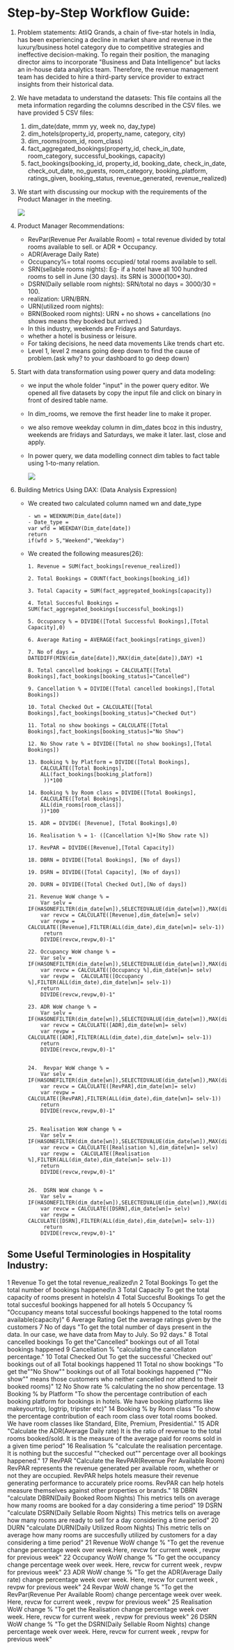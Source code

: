 # Step-by-Step Workflow Guide:

1. Problem statements: AtliQ Grands, a chain of five-star hotels in India, has been experiencing a decline in market share and revenue in the luxury/business hotel category due to competitive strategies and ineffective decision-making. To regain their position, the managing director aims to incorporate "Business and Data Intelligence" but lacks an in-house data analytics team. Therefore, the revenue management team has decided to hire a third-party service provider to extract insights from their historical data.


2. We have metadata to understand the datasets:
    This file contains all the meta information regarding the columns described in the CSV files. we have provided 5 CSV files:
    1. dim_date(date, mmm yy, week no, day_type)
    2. dim_hotels(property_id, property_name, category, city)
    3. dim_rooms(room_id, room_class)
    4. fact_aggregated_bookings(property_id, check_in_date, room_category, successful_bookings, capacity)
    5. fact_bookings(booking_id, property_id, booking_date, check_in_date, check_out_date, no_guests, room_category, booking_platform, ratings_given, booking_status, revenue_generated, revenue_realized)

3. We start with discussing our mockup with the requirements of the Product Manager in the meeting.

   <img src="https://github.com/prashantsingh8962/Hospitality_Data_Analysis/blob/main/Resources/mock%20up%20dashboard_atliq%20grands.png" class="center">

4. Product Manager Recommendations:
      - RevPar(Revenue Per Available Room) = total revenue divided by total rooms available to sell. or ADR * Occupancy.
      - ADR(Average Daily Rate)
      - Occupancy%= total rooms occupied/ total rooms available to sell.
      - SRN(sellable rooms nights): Eg- if a hotel have all 100 hundred rooms to sell in June (30 days). its SRN is 3000(100*30).
      - DSRN(Daily sellable room nights): SRN/total no days = 3000/30 = 100.
      - realization: URN/BRN.
      - URN(utilized room nights):
      - BRN(Booked room nights): URN + no shows + cancellations                 (no shows means they booked but arrived.)
      - In this industry, weekends are Fridays  and Saturdays.
      - whether a hotel is business or leisure.
      - For taking decisions, he need data movements Like trends chart etc.
      - Level 1, level 2 means going deep down to find the cause of problem.(ask why? to your dashboard to go deep down)

5. Start with data transformation using power query and data modeling:
      - we input the whole folder "input" in the power query editor. We opened all five datasets by copy the input file and click on binary in front of desired table name.
      - In dim_rooms, we remove the first header line to make it proper.
      -  we also remove weekday column in dim_dates bcoz in this industry, weekends are fridays and Saturdays, we make it later. last, close and apply.
      -  In power query, we data modelling connect dim tables to fact table using 1-to-many relation.
  
          <img src="https://github.com/prashantsingh8962/Hospitality_Data_Analysis/blob/main/Resources/Data%20Modelling.png" class="center">
 
 6. Building Metrics Using DAX: (Data Analysis Expression)
       - We created two calculated column named wn and date_type
   
             - wn = WEEKNUM(Dim_date[date])
             - Date_type = 
             var wfd = WEEKDAY(Dim_date[date])
             return 
             if(wfd > 5,"Weekend","Weekday")

       - We created the following measures(26):

             1. Revenue = SUM(fact_bookings[revenue_realized])
         
             2. Total Bookings = COUNT(fact_bookings[booking_id])
         
             3. Total Capacity = SUM(fact_aggregated_bookings[capacity])
         
             4. Total Succesful Bookings = SUM(fact_aggregated_bookings[successful_bookings])
         
             5. Occupancy % = DIVIDE([Total Successful Bookings],[Total Capacity],0)
         
             6. Average Rating = AVERAGE(fact_bookings[ratings_given])
         
             7. No of days = DATEDIFF(MIN(dim_date[date]),MAX(dim_date[date]),DAY) +1
         
             8. Total cancelled bookings = CALCULATE([Total Bookings],fact_bookings[booking_status]="Cancelled")
         
             9. Cancellation % = DIVIDE([Total cancelled bookings],[Total Bookings])
         
             10. Total Checked Out = CALCULATE([Total Bookings],fact_bookings[booking_status]="Checked Out")
         
             11. Total no show bookings = CALCULATE([Total Bookings],fact_bookings[booking_status]="No Show")
         
             12. No Show rate % = DIVIDE([Total no show bookings],[Total Bookings])
         
             13. Booking % by Platform = DIVIDE([Total Bookings],
                 CALCULATE([Total Bookings], 
                 ALL(fact_bookings[booking_platform])
                  ))*100
         
             14. Booking % by Room class = DIVIDE([Total Bookings],
                 CALCULATE([Total Bookings], 
                 ALL(dim_rooms[room_class])
                 ))*100
         
             15. ADR = DIVIDE( [Revenue], [Total Bookings],0)
         
             16. Realisation % = 1- ([Cancellation %]+[No Show rate %])
         
             17. RevPAR = DIVIDE([Revenue],[Total Capacity])
         
             18. DBRN = DIVIDE([Total Bookings], [No of days])
         
             19. DSRN = DIVIDE([Total Capacity], [No of days])
         
             20. DURN = DIVIDE([Total Checked Out],[No of days])

             21. Revenue WoW change % = 
                 Var selv = IF(HASONEFILTER(dim_date[wn]),SELECTEDVALUE(dim_date[wn]),MAX(dim_date[wn]))
                 var revcw = CALCULATE([Revenue],dim_date[wn]= selv)
                 var revpw =  CALCULATE([Revenue],FILTER(ALL(dim_date),dim_date[wn]= selv-1))
                  return
                 DIVIDE(revcw,revpw,0)-1"

             22. Occupancy WoW change % = 
                 Var selv = IF(HASONEFILTER(dim_date[wn]),SELECTEDVALUE(dim_date[wn]),MAX(dim_date[wn]))
                 var revcw = CALCULATE([Occupancy %],dim_date[wn]= selv)
                 var revpw =  CALCULATE([Occupancy %],FILTER(ALL(dim_date),dim_date[wn]= selv-1))
                 return
                 DIVIDE(revcw,revpw,0)-1"

             23. ADR WoW change % = 
                 Var selv = IF(HASONEFILTER(dim_date[wn]),SELECTEDVALUE(dim_date[wn]),MAX(dim_date[wn]))
                 var revcw = CALCULATE([ADR],dim_date[wn]= selv)
                 var revpw =  CALCULATE([ADR],FILTER(ALL(dim_date),dim_date[wn]= selv-1))
                 return
                 DIVIDE(revcw,revpw,0)-1"


             24.  Revpar WoW change % = 
                 Var selv = IF(HASONEFILTER(dim_date[wn]),SELECTEDVALUE(dim_date[wn]),MAX(dim_date[wn]))
                 var revcw = CALCULATE([RevPAR],dim_date[wn]= selv)
                 var revpw =  CALCULATE([RevPAR],FILTER(ALL(dim_date),dim_date[wn]= selv-1))
                 return
                 DIVIDE(revcw,revpw,0)-1"
   
         
             25. Realisation WoW change % = 
                 Var selv = IF(HASONEFILTER(dim_date[wn]),SELECTEDVALUE(dim_date[wn]),MAX(dim_date[wn]))
                 var revcw = CALCULATE([Realisation %],dim_date[wn]= selv)
                 var revpw =  CALCULATE([Realisation %],FILTER(ALL(dim_date),dim_date[wn]= selv-1))
                 return
                 DIVIDE(revcw,revpw,0)-1"


             26.  DSRN WoW change % = 
                 Var selv = IF(HASONEFILTER(dim_date[wn]),SELECTEDVALUE(dim_date[wn]),MAX(dim_date[wn]))
                 var revcw = CALCULATE([DSRN],dim_date[wn]= selv)
                 var revpw =  CALCULATE([DSRN],FILTER(ALL(dim_date),dim_date[wn]= selv-1))
                  return
                 DIVIDE(revcw,revpw,0)-1"


 ## Some Useful Terminologies in Hospitality Industry:
1	Revenue	To get the total revenue_realized\n
2	Total Bookings	To get the total number of bookings happened\n
3	Total Capacity	To get the total capacity of rooms present in hotels\n
4	Total Succesful Bookings	To get the total succesful bookings happened for all hotels
5	Occupancy %	"Occupancy means total successful bookings happened to the 
total rooms available(capacity)"
6	Average Rating	Get the average ratings given by the customers
7	No of days	"To get the total number of days present in the data. In our case, we have data from May to July. So 92 days."
8	Total cancelled bookings	To get the"Cancelled" bookings out of all Total bookings happened
9	Cancellation %	"calculating the cancellaton percentage."
10	Total Checked Out	To get the successful 'Checked out' bookings out of all Total bookings happened
11	Total no show bookings	"To get the""No Show"" bookings out of all Total bookings happened (""No show"" means those customers who neither cancelled nor attend to their booked rooms)"
12	No Show rate %	calculating the no show percentage.
13	Booking % by Platform	"To show the percentage contribution of each booking platform for bookings in hotels. We have booking platforms like makeyourtrip, logtrip, tripster etc)"
14	Booking % by Room class	"To show the percentage contribution of each room class over total rooms booked. We have room classes like Standard, Elite, Premium, Presidential."
15	ADR 	"Calculate the ADR(Average Daily rate) It is the ratio of revenue to the total rooms booked/sold. It is the measure of the average paid for rooms sold in a given time period"
16	Realisation %	"calculate  the realisation percentage. It is nothing but the succesful ""checked out"" percentage over all bookings happened."
17	RevPAR	"Calculate the RevPAR(Revenue Per Available Room) RevPAR represents the revenue generated per available room, whether or not they are occupied. RevPAR helps hotels measure their revenue generating performance to accurately price rooms. RevPAR can help hotels measure themselves against other properties or brands."
18	DBRN	"calculate DBRN(Daily Booked Room Nights) This metrics tells on average how many rooms are booked for a day considering a time period"
19	DSRN 	"calculate DSRN(Daily Sellable Room Nights) This metrics tells on average how many rooms are ready to sell for a day considering a time period"
20	DURN	"calculate DURN(Daily Utilized Room Nights) This metric tells on average how many rooms are succesfully utilized by customers for a day considering a time period"
21	Revenue WoW change %	"To get the revenue change percentage week over week.Here, revcw  for current week , revpw for previous week"
22	Occupancy WoW change %	"To get the occupancy change percentage week over week. Here, revcw  for current week , revpw for previous week"
23	ADR WoW change %	"To get the ADR(Average Daily rate) change percentage week over week. Here, revcw  for current week , revpw for previous week"
24	Revpar WoW change %	"To get the RevPar(Revenue Per Available Room) change percentage week over week. Here, revcw  for current week , revpw for previous week"
25	Realisation WoW change %	"To get the Realisation change percentage week over week. Here, revcw  for current week , revpw for previous week"
26	DSRN WoW change %	"To get the DSRN(Daily Sellable Room Nights) change percentage week over week. Here, revcw  for current week , revpw for previous week"
